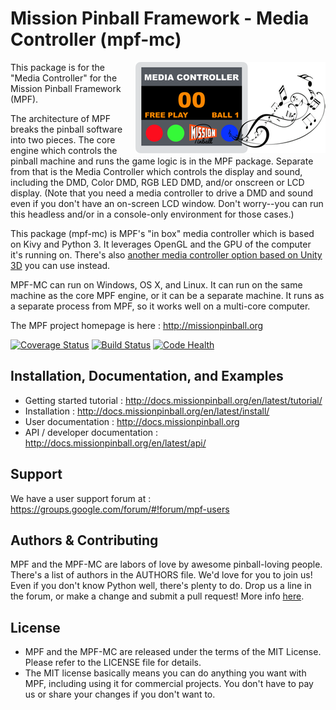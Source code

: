 Mission Pinball Framework - Media Controller (mpf-mc)
=====================================================

<img align="right" height="146" src="mpfmc/icons/mpfmc-logo.png"/>

This package is for the "Media Controller" for the Mission Pinball Framework (MPF).

The architecture of MPF breaks the pinball software into two pieces. The core engine which controls the pinball machine
and runs the game logic is in the MPF package. Separate from that is the Media Controller which controls the display and
sound, including the DMD, Color DMD, RGB LED DMD, and/or onscreen or LCD display. (Note that you need a media controller
to drive a DMD and sound even if you don't have an on-screen LCD window. Don't worry--you can run this headless and/or
in a console-only environment for those cases.)

This package (mpf-mc) is MPF's "in box" media controller which is based on Kivy and Python 3. It leverages OpenGL and the
GPU of the computer it's running on. There's also [another media controller option based on Unity 3D](https://github.com/missionpinball/unity-bcp-server) you can use instead.

MPF-MC can run on Windows, OS X, and Linux. It can run on the same machine as the core MPF engine, or it can be a
separate machine. It runs as a separate process from MPF, so it works well on a multi-core computer.

The MPF project homepage is here : http://missionpinball.org

[![Coverage Status](https://coveralls.io/repos/missionpinball/mpf-mc/badge.svg?branch=0.32.x&service=github)](https://coveralls.io/github/missionpinball/mpf-mc?branch=0.32.x)
[![Build Status](https://travis-ci.org/missionpinball/mpf-mc.svg?branch=0.32.x)](https://travis-ci.org/missionpinball/mpf-mc)
[![Code Health](https://landscape.io/github/missionpinball/mpf-mc/0.32.x/landscape.svg?style=flat)](https://landscape.io/github/missionpinball/mpf-mc/0.32.x)

Installation, Documentation, and Examples
-----------------------------------------
* Getting started tutorial : http://docs.missionpinball.org/en/latest/tutorial/
* Installation : http://docs.missionpinball.org/en/latest/install/
* User documentation : http://docs.missionpinball.org
* API / developer documentation : http://docs.missionpinball.org/en/latest/api/

Support
-------
We have a user support forum at : https://groups.google.com/forum/#!forum/mpf-users

Authors & Contributing
----------------------
MPF and the MPF-MC are labors of love by awesome pinball-loving people. There's a list of authors in the AUTHORS file.
We'd love for you to join us! Even if you don't know Python well, there's plenty to do. Drop us a line in the forum, or
make a change and submit a pull request! More info [here](http://docs.missionpinball.org/en/latest/contribute/).

License
-------
* MPF and the MPF-MC are released under the terms of the MIT License. Please refer to the LICENSE file for details.
* The MIT license basically means you can do anything you want with MPF, including using it for commercial projects.
  You don't have to pay us or share your changes if you don't want to.
